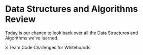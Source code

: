 # Data Structures and Algorithms Review

Today is our chance to look back over all the Data Structures and Algorithms we've learned.

3 Team Code Challenges for Whiteboards
